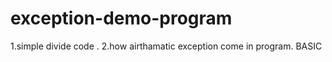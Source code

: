 # exception-demo-program
1.simple divide code .
2.how airthamatic exception come in program. BASIC

